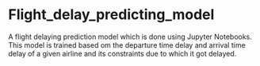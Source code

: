 # Flight_delay_predicting_model
A flight delaying prediction model which is done using Jupyter Notebooks.
This model is trained based om the departure time delay and arrival time delay of a given airline and its constraints due to which it got delayed.
